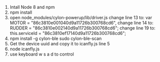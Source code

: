 1. Intall Node 8 and npm
2. npm install
3. open node_modules/cylon-powerup/lib/driver.js
    change line 13 to:  var MOTOR = "86c3810e001040d9a11726b300768cd6",
    change line 14 to:      RUDDER = "86c3810e002140d9a11726b300768cd6";
    change line 19 to:  this.serviceId = "86c3810ef17140d9a11726b300768cd6";
4. npm install -g cylon-ble
   sudo cylon-ble-scan
5. Get the device uuid and copy it to icanfly.js line 5
6. node icanfly.js
7. use keyboard w s a d to control
